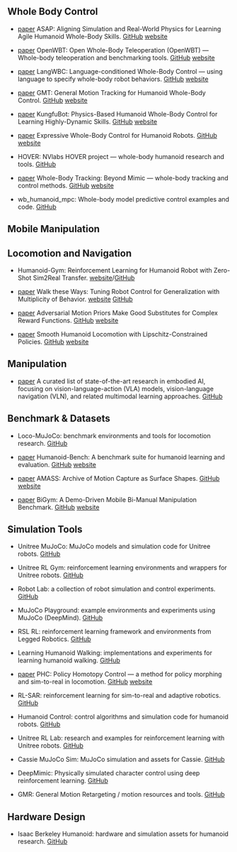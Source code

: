 ## Whole Body Control

- [paper](https://arxiv.org/pdf/2502.01143) ASAP: Aligning Simulation and Real-World Physics for Learning Agile Humanoid Whole-Body Skills. [GitHub](https://github.com/LeCAR-Lab/ASAP) [website](https://agile.human2humanoid.com/)

- [paper](https://www.arxiv.org/pdf/2505.10918) OpenWBT: Open Whole-Body Teleoperation (OpenWBT) — Whole-body teleoperation and benchmarking tools. [GitHub](https://github.com/GalaxyGeneralRobotics/OpenWBT) [website](https://zzk273.github.io/R2S2/)


- [paper](https://arxiv.org/pdf/2504.21738) LangWBC: Language-conditioned Whole-Body Control — using language to specify whole-body robot behaviors. [GitHub](https://github.com/YiyangShao2003/LangWBC) [website](https://langwbc.github.io/)


- [paper](https://arxiv.org/pdf/2506.14770) GMT: General Motion Tracking for Humanoid Whole-Body Control. [GitHub](https://github.com/zixuan417/humanoid-general-motion-tracking) [website](https://gmt-humanoid.github.io/)

- [paper](https://arxiv.org/pdf/2506.12851) KungfuBot: Physics-Based Humanoid Whole-Body Control for Learning Highly-Dynamic Skills. [GitHub](https://github.com/TeleHuman/PBHC) [website](https://kungfu-bot.github.io/)

- [paper](https://arxiv.org/pdf/2402.16796) Expressive Whole-Body Control for Humanoid Robots. [GitHub](https://github.com/chengxuxin/expressive-humanoid) [website](https://expressive-humanoid.github.io/)

- HOVER: NVlabs HOVER project — whole-body humanoid research and tools. [GitHub](https://github.com/NVlabs/HOVER)

- [paper](https://arxiv.org/pdf/2508.08241) Whole-Body Tracking: Beyond Mimic — whole-body tracking and control methods. [GitHub](https://github.com/HybridRobotics/whole_body_tracking) [website](https://beyondmimic.github.io/)

- wb_humanoid_mpc: Whole-body model predictive control examples and code. [GitHub](https://github.com/manumerous/wb_humanoid_mpc)

## Mobile Manipulation



## Locomotion and Navigation

- Humanoid-Gym: Reinforcement Learning for Humanoid Robot with Zero-Shot Sim2Real Transfer. [website](https://sites.google.com/view/humanoid-gym/)/[GitHub](https://github.com/roboterax/humanoid-gym)

- [paper](https://arxiv.org/pdf/2212.03238) Walk these Ways: Tuning Robot Control for Generalization with Multiplicity of Behavior. [website](https://gmargo11.github.io/walk-these-ways/) [GitHub](https://github.com/Improbable-AI/walk-these-ways)


- [paper](https://arxiv.org/pdf/2203.15103) Adversarial Motion Priors Make Good Substitutes for Complex Reward Functions. [GitHub](https://github.com/escontra/AMP_for_hardware) [website](https://sites.google.com/berkeley.edu/amp-in-real/home)

- [paper](https://arxiv.org/pdf/2410.11825) Smooth Humanoid Locomotion with Lipschitz-Constrained Policies. [GitHub](https://github.com/zixuan417/smooth-humanoid-locomotion) [website](https://lipschitz-constrained-policy.github.io/)


## Manipulation

- [paper](https://github.com/jonyzhang2023/awesome-embodied-vla-va-vln) A curated list of state-of-the-art research in embodied AI, focusing on vision-language-action (VLA) models, vision-language navigation (VLN), and related multimodal learning approaches. [GitHub](https://github.com/jonyzhang2023/awesome-embodied-vla-va-vln)





## Benchmark & Datasets

- Loco-MuJoCo: benchmark environments and tools for locomotion research. [GitHub](https://github.com/robfiras/loco-mujoco)

- [paper](https://arxiv.org/pdf/2403.10506) Humanoid-Bench: A benchmark suite for humanoid learning and evaluation. [GitHub](https://github.com/carlosferrazza/humanoid-bench) [website](https://humanoid-bench.github.io/)

- [paper](https://arxiv.org/pdf/1904.03278) AMASS: Archive of Motion Capture as Surface Shapes. [GitHub](https://github.com/nghorbani/amass) [website](https://amass.is.tue.mpg.de/)

- [paper](https://arxiv.org/pdf/2407.07788) BiGym: A Demo-Driven Mobile Bi-Manual Manipulation Benchmark. [GitHub](https://github.com/chernyadev/bigym) [website](https://chernyadev.github.io/bigym/)


## Simulation Tools

- Unitree MuJoCo: MuJoCo models and simulation code for Unitree robots. [GitHub](https://github.com/unitreerobotics/unitree_mujoco)

- Unitree RL Gym: reinforcement learning environments and wrappers for Unitree robots. [GitHub](https://github.com/unitreerobotics/unitree_rl_gym)

- Robot Lab: a collection of robot simulation and control experiments. [GitHub](https://github.com/fan-ziqi/robot_lab)

- MuJoCo Playground: example environments and experiments using MuJoCo (DeepMind). [GitHub](https://github.com/google-deepmind/mujoco_playground)

- RSL RL: reinforcement learning framework and environments from Legged Robotics. [GitHub](https://github.com/leggedrobotics/rsl_rl)

- Learning Humanoid Walking: implementations and experiments for learning humanoid walking. [GitHub](https://github.com/rohanpsingh/LearningHumanoidWalking)

- [paper](https://arxiv.org/pdf/2305.06456) PHC: Policy Homotopy Control — a method for policy morphing and sim-to-real in locomotion. [GitHub](https://github.com/ZhengyiLuo/PHC) [website](https://www.zhengyiluo.com/PHC-Site/)

- RL-SAR: reinforcement learning for sim-to-real and adaptive robotics. [GitHub](https://github.com/fan-ziqi/rl_sar)

- Humanoid Control: control algorithms and simulation code for humanoid robots. [GitHub](https://github.com/pocketxjl/humanoid-control)

- Unitree RL Lab: research and examples for reinforcement learning with Unitree robots. [GitHub](https://github.com/unitreerobotics/unitree_rl_lab)

- Cassie MuJoCo Sim: MuJoCo simulation and assets for Cassie. [GitHub](https://github.com/osudrl/cassie-mujoco-sim)
 
- DeepMimic: Physically simulated character control using deep reinforcement learning. [GitHub](https://github.com/xbpeng/DeepMimic)

- GMR: General Motion Retargeting / motion resources and tools. [GitHub](https://github.com/YanjieZe/GMR)





## Hardware Design

- Isaac Berkeley Humanoid: hardware and simulation assets for humanoid research. [GitHub](https://github.com/HybridRobotics/isaac_berkeley_humanoid)















